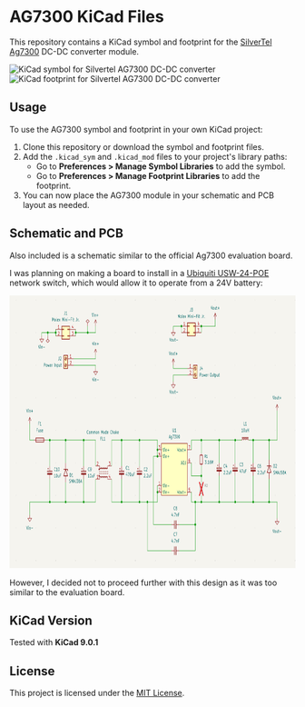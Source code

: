 # AG7300 KiCad Files

This repository contains a KiCad symbol and footprint for the [SilverTel Ag7300](https://silvertel.com/ag7300/) DC-DC converter module.

<img src="docs/ag7300_kicad_symbol.png" height="240" alt="KiCad symbol for Silvertel AG7300 DC-DC converter" />
<img src="docs/ag7300_kicad_footprint.png" height="240" alt="KiCad footprint for Silvertel AG7300 DC-DC converter" />

## Usage

To use the AG7300 symbol and footprint in your own KiCad project:

1. Clone this repository or download the symbol and footprint files.
2. Add the `.kicad_sym` and `.kicad_mod` files to your project's library paths:
   - Go to **Preferences > Manage Symbol Libraries** to add the symbol.
   - Go to **Preferences > Manage Footprint Libraries** to add the footprint.
3. You can now place the AG7300 module in your schematic and PCB layout as needed.


## Schematic and PCB

Also included is a schematic similar to the official Ag7300 evaluation board.

I was planning on making a board to install in a [Ubiquiti USW-24-POE](https://techspecs.ui.com/unifi/switching/usw-24-poe) network switch, which would allow it to operate from a 24V battery:

<img src="docs/schematic.png" height="480" alt="Schematic for 24V to 54V DC-DC converter" />

However, I decided not to proceed further with this design as it was too similar to the evaluation board.


## KiCad Version

Tested with **KiCad 9.0.1**


## License

This project is licensed under the [MIT License](LICENSE).
